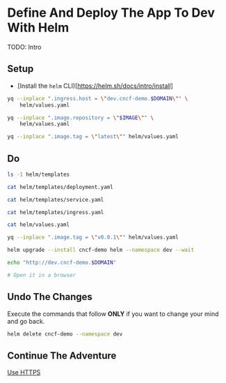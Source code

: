 # Define And Deploy The App To Dev With Helm

TODO: Intro

## Setup

* [Install the `helm` CLI)[https://helm.sh/docs/intro/install]

```bash
yq --inplace ".ingress.host = \"dev.cncf-demo.$DOMAIN\"" \
    helm/values.yaml

yq --inplace ".image.repository = \"$IMAGE\"" \
    helm/values.yaml

yq --inplace ".image.tag = \"latest\"" helm/values.yaml
```

## Do

```bash
ls -1 helm/templates

cat helm/templates/deployment.yaml

cat helm/templates/service.yaml

cat helm/templates/ingress.yaml

cat helm/values.yaml

yq --inplace ".image.tag = \"v0.0.1\"" helm/values.yaml

helm upgrade --install cncf-demo helm --namespace dev --wait

echo "http://dev.cncf-demo.$DOMAIN"

# Open it in a browser
```

## Undo The Changes

Execute the commands that follow **ONLY** if you want to change your mind and go back.

```bash
helm delete cncf-demo --namespace dev
```

## Continue The Adventure

[Use HTTPS](../https/story.md)